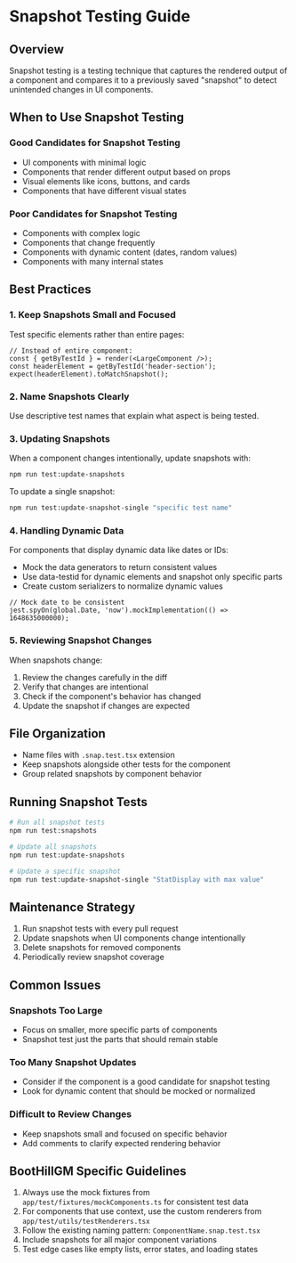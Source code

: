 # Snapshot Testing Guide

## Overview

Snapshot testing is a testing technique that captures the rendered output of a component and compares it to a previously saved "snapshot" to detect unintended changes in UI components.

## When to Use Snapshot Testing

### Good Candidates for Snapshot Testing
- UI components with minimal logic
- Components that render different output based on props
- Visual elements like icons, buttons, and cards
- Components that have different visual states

### Poor Candidates for Snapshot Testing
- Components with complex logic
- Components that change frequently
- Components with dynamic content (dates, random values)
- Components with many internal states

## Best Practices

### 1. Keep Snapshots Small and Focused
Test specific elements rather than entire pages:

```tsx
// Instead of entire component:
const { getByTestId } = render(<LargeComponent />);
const headerElement = getByTestId('header-section');
expect(headerElement).toMatchSnapshot();
```

### 2. Name Snapshots Clearly
Use descriptive test names that explain what aspect is being tested.

### 3. Updating Snapshots
When a component changes intentionally, update snapshots with:

```bash
npm run test:update-snapshots
```

To update a single snapshot:

```bash
npm run test:update-snapshot-single "specific test name"
```

### 4. Handling Dynamic Data
For components that display dynamic data like dates or IDs:

- Mock the data generators to return consistent values
- Use data-testid for dynamic elements and snapshot only specific parts
- Create custom serializers to normalize dynamic values

```tsx
// Mock date to be consistent
jest.spyOn(global.Date, 'now').mockImplementation(() => 1648635000000);
```

### 5. Reviewing Snapshot Changes
When snapshots change:

1. Review the changes carefully in the diff
2. Verify that changes are intentional
3. Check if the component's behavior has changed
4. Update the snapshot if changes are expected

## File Organization

- Name files with `.snap.test.tsx` extension
- Keep snapshots alongside other tests for the component
- Group related snapshots by component behavior

## Running Snapshot Tests

```bash
# Run all snapshot tests
npm run test:snapshots

# Update all snapshots
npm run test:update-snapshots

# Update a specific snapshot
npm run test:update-snapshot-single "StatDisplay with max value"
```

## Maintenance Strategy

1. Run snapshot tests with every pull request
2. Update snapshots when UI components change intentionally
3. Delete snapshots for removed components
4. Periodically review snapshot coverage

## Common Issues

### Snapshots Too Large
- Focus on smaller, more specific parts of components
- Snapshot test just the parts that should remain stable

### Too Many Snapshot Updates
- Consider if the component is a good candidate for snapshot testing
- Look for dynamic content that should be mocked or normalized

### Difficult to Review Changes
- Keep snapshots small and focused on specific behavior
- Add comments to clarify expected rendering behavior

## BootHillGM Specific Guidelines

1. Always use the mock fixtures from `app/test/fixtures/mockComponents.ts` for consistent test data
2. For components that use context, use the custom renderers from `app/test/utils/testRenderers.tsx`
3. Follow the existing naming pattern: `ComponentName.snap.test.tsx`
4. Include snapshots for all major component variations
5. Test edge cases like empty lists, error states, and loading states
